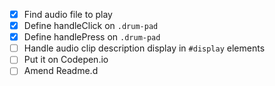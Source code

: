 - [X] Find audio file to play
- [X] Define handleClick on `.drum-pad`
- [X] Define handlePress on `.drum-pad`
- [ ] Handle audio clip description display in `#display` elements
- [ ] Put it on Codepen.io 
- [ ] Amend Readme.d